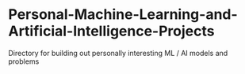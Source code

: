# Personal-Machine-Learning-and-Artificial-Intelligence-Projects
Directory for building out personally interesting ML / AI models and problems
